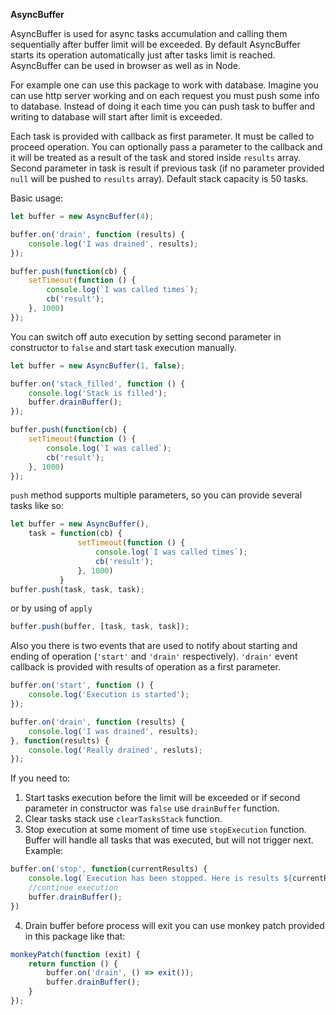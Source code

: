 **AsyncBuffer** 

AsyncBuffer is used for async tasks accumulation and calling them sequentially after buffer limit will be exceeded.
By default AsyncBuffer starts its operation automatically just after tasks limit is reached.
AsyncBuffer can be used in browser as well as in Node.

For example one can use this package to work with database.
Imagine you can use http server working and on each request you must push some info to database.
Instead of doing it each time you can push task to buffer and writing to database will start after limit is exceeded.

Each task is provided with callback as first parameter. It must be called to proceed operation.
You can optionally pass a parameter to the callback and it will be treated as a result of the task and stored inside `results` array.
Second parameter in task is result if previous task (if no parameter provided `null` will be pushed to `results` array).
Default stack capacity is 50 tasks.

Basic usage:
```javascript
let buffer = new AsyncBuffer(4);

buffer.on('drain', function (results) {
    console.log('I was drained', results);
});

buffer.push(function(cb) {
    setTimeout(function () {
        console.log(`I was called times`);
        cb('result');
    }, 1000)
});
```

You can switch off auto execution by setting second parameter in constructor to `false` and start task execution manually.
```javascript
let buffer = new AsyncBuffer(1, false);

buffer.on('stack_filled', function () {
    console.log('Stack is filled');
    buffer.drainBuffer();
});

buffer.push(function(cb) {
    setTimeout(function () {
        console.log(`I was called`);
        cb('result');
    }, 1000)
});
```

`push` method supports multiple parameters, so you can provide several tasks like so:
```javascript
let buffer = new AsyncBuffer(),
    task = function(cb) {
               setTimeout(function () {
                   console.log(`I was called times`);
                   cb('result');
               }, 1000)
           }
buffer.push(task, task, task);
```
or by using of `apply`
```javascript
buffer.push(buffer, [task, task, task]);
```

Also you there is two events that are used to notify about starting and ending of operation (`'start'` and `'drain'` respectively).
`'drain'` event callback is provided with results of operation as a first parameter.
```javascript
buffer.on('start', function () {
    console.log('Execution is started');
});

buffer.on('drain', function (results) {
    console.log('I was drained', results);
}, function(results) {
    console.log('Really drained', resluts);
});
```

If you need to:

1. Start tasks execution before the limit will be exceeded or if second parameter in constructor was `false` use `drainBuffer` function.
2. Clear tasks stack use `clearTasksStack` function.
3. Stop execution at some moment of time use `stopExecution` function. Buffer will handle all tasks that was executed, but will not trigger next. Example:
```javascript
buffer.on('stop', function(currentResults) {
    console.log(`Execution has been stopped. Here is results ${currentResults}`);
    //continue execution
    buffer.drainBuffer();
})
```
4. Drain buffer before process will exit you can use monkey patch provided in this package like that:
```javascript
monkeyPatch(function (exit) {
    return function () {
        buffer.on('drain', () => exit());
        buffer.drainBuffer();
    }
});
```